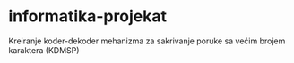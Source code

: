 # informatika-projekat
Kreiranje koder-dekoder mehanizma za sakrivanje poruke sa većim brojem karaktera (KDMSP)
